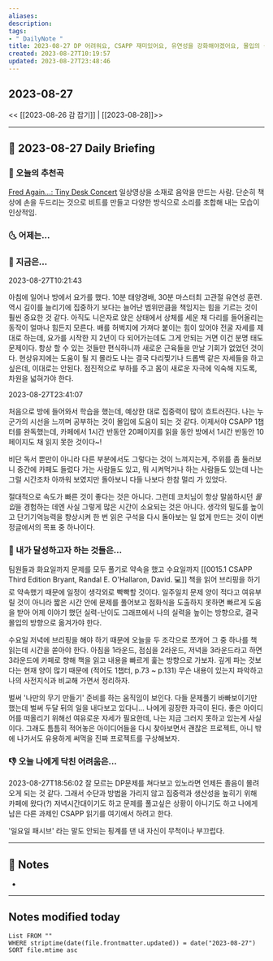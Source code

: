 ```yaml
---
aliases: 
description:
tags:
- " DailyNote "
title: 2023-08-27 DP 어려워요, CSAPP 재미있어요, 유연성을 강화해야겠어요, 몰입의 농도를 짙게 만들어야 해요
created: 2023-08-27T10:19:57
updated: 2023-08-27T23:48:46
---
```


## 2023-08-27

<< [[2023-08-26 감 잡기]] | [[2023-08-28]]>>

---

## 📅 2023-08-27 Daily Briefing

### 🎵 오늘의 추천곡

[Fred Again...: Tiny Desk Concert](https://youtu.be/4iQmPv_dTI0?feature=shared) 일상영상을 소재로 음악을 만드는 사람. 단순히 책상에 손을 두드리는 것으로 비트를 만들고 다양한 방식으로 소리를 조합해 내는 모습이 인상적임.

### 🌜 어제는...

### 🙌 지금은...

2023-08-27T10:21:43

아침에 일어나 방에서 요가를 했다. 10분 태양경배, 30분 마스터최 고관절 유연성 훈련. 역시 길이를 늘리기에 집중하기 보다는 늘어난 범위만큼을 책임지는 힘을 기르는 것이 훨씬 중요한 것 같다. 아직도 니은자로 앉은 상태에서 상체를 세운 채 다리를 들어올리는 동작이 얼마나 힘든지 모른다. 배를 허벅지에 가져다 붙이는 힘이 있어야 전굴 자세를 제대로 하는데, 요가를 시작한 지 2년이 다 되어가는데도 그게 안되는 거면 이건 분명 태도 문제이다. 항상 할 수 있는 것들만 편식하니까 새로운 근육들을 만날 기회가 없었던 것이다. 현상유지에는 도움이 될 지 몰라도 나는 결국 다리찢기나 드롭백 같은 자세들을 하고 싶은데, 이대로는 안된다. 점진적으로 부하를 주고 몸이 새로운 자극에 익숙해 지도록, 차원을 넓혀가야 한다.

2023-08-27T23:41:07  

처음으로 방에 들어와서 학습을 했는데, 예상한 대로 집중력이 많이 흐트러진다. 나는 누군가의 시선을 느끼며 공부하는 것이 몰입에 도움이 되는 것 같다. 이제서야 CSAPP 1챕터를 완독했는데, 카페에서 1시간 반동안 20페이지를 읽을 동안 방에서 1시간 반동안 10페이지도 채 읽지 못한 것이다~! 

비단 독서 뿐만이 아니라 다른 부분에서도 그렇다는 것이 느껴지는게, 주위를 좀 둘러보니 중간에 카페도 들렀다 가는 사람들도 있고, 뭐 시켜먹거나 하는 사람들도 있는데 나는 그럴 시간조차 아까워 보였지만 돌아보니 다들 나보다 한참 멀리 가 있었다. 

절대적으로 속도가 빠른 것이 좋다는 것은 아니다. 그런데 코치님이 항상 말씀하시던 *몰입*을 경험하는 데엔 사실 그렇게 많은 시간이 소요되는 것은 아니다. 생각의 밀도를 높이고 단기기억능력을 향상시켜 한 번 읽은 구석을 다시 돌아보는 일 없게 만드는 것이 이번 정글에서의 목표 중 하나이다.

### 🚀 내가 달성하고자 하는 것들은...

팀원들과 화요일까지 문제를 모두 풀기로 약속을 했고 수요일까지 [[0015.1 CSAPP Third Edition Bryant, Randal E. O'Hallaron, David. 💻]] 책을 읽어 브리핑을 하기로 약속했기 때문에 일정이 생각외로 빡빡할 것이다. 일주일치 문제 양이 적다고 여유부릴 것이 아니라 짧은 시간 안에 문제를 풀어보고 점화식을 도출하지 못하면 빠르게 도움을 받아 어제 이야기 했던 실력-난이도 그래프에서 나의 실력을 높이는 방향으로, 결국 몰입의 방향으로 옮겨가야 한다.

수요일 저녁에 브리핑을 해야 하기 때문에 오늘을 두 조각으로 쪼개어 그 중 하나를 책 읽는데 시간을 쏟아야 한다. 아침을 1라운드, 점심을 2라운드, 저녁을 3라운드라고 하면 3라운드에 카페로 향해 책을 읽고 내용을 빠르게 훑는 방향으로 가보자. 깊게 파는 것보다는 현재 양이 많기 때문에 (적어도 1챕터, p.73 ~ p.131) 무슨 내용이 있는지 파악하고 나의 사전지식과 비교해 가면서 정리하자.

벌써 '나만의 무기 만들기' 준비를 하는 움직임이 보인다. 다들 문제풀기 바빠보이기만 했는데 벌써 두달 뒤의 일을 내다보고 있다니... 나에게 굉장한 자극이 된다. 좋은 아이디어를 떠올리기 위해선 여유로운 자세가 필요한데, 나는 지금 그러지 못하고 있는게 사실이다. 그래도 틈틈히 적어놓은 아이디어들을 다시 찾아보면서 괜찮은 프로젝트, 아니 밖에 나가서도 유용하게 써먹을 진짜 프로젝트를 구상해보자.

### 👎 오늘 나에게 닥친 어려움은...

2023-08-27T18:56:02 잘 모르는 DP문제를 쳐다보고 있노라면 언제든 졸음이 몰려오게 되는 것 같다. 그래서 수단과 방법을 가리지 않고 집중력과 생산성을 높히기 위해 카페에 왔다(?) 저녁시간대이기도 하고 문제를 풀고싶은 상황이 아니기도 하고 나에게 남은 다른 과제인 CSAPP 읽기를 여기에서 하려고 한다. 

'일요일 패시브' 라는 말도 안되는 핑계를 댄 내 자신이 무척이나 부끄럽다.

---

## 📝 Notes

- 

---

## Notes modified today

```dataview
List FROM "" 
WHERE striptime(date(file.frontmatter.updated)) = date("2023-08-27") 
SORT file.mtime asc
```
